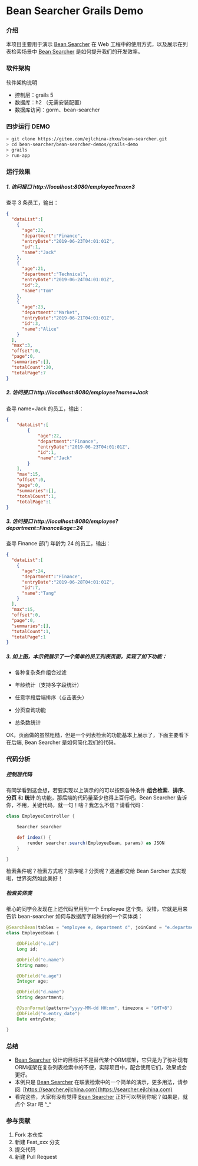 # Bean Searcher Grails Demo

### 介绍

本项目主要用于演示 [Bean Searcher](https://gitee.com/ejlchina-zhxu/bean-searcher) 在 Web 工程中的使用方式，以及展示在列表检索场景中 [Bean Searcher](https://gitee.com/ejlchina-zhxu/bean-searcher) 是如何提升我们的开发效率。

### 软件架构
软件架构说明

- 控制层：grails 5
- 数据库：h2 （无需安装配置）
- 数据库访问：gorm、bean-searcher

### 四步运行 DEMO

```bash
> git clone https://gitee.com/ejlchina-zhxu/bean-searcher.git
> cd bean-searcher/bean-searcher-demos/grails-demo
> grails
> run-app
```

### 运行效果

##### 1. 访问接口 http://localhost:8080/employee?max=3
查寻 3 条员工，输出：

```json
{
  "dataList":[
    {
      "age":22,
      "department":"Finance",
      "entryDate":"2019-06-23T04:01:01Z",
      "id":1,
      "name":"Jack"
    },
    {
      "age":21,
      "department":"Technical",
      "entryDate":"2019-06-24T04:01:01Z",
      "id":2,
      "name":"Tom"
    },
    {
      "age":23,
      "department":"Market",
      "entryDate":"2019-06-21T04:01:01Z",
      "id":3,
      "name":"Alice"
    }
  ],
  "max":3,
  "offset":0,
  "page":0,
  "summaries":[],
  "totalCount":20,
  "totalPage":7
}
```

##### 2. 访问接口 http://localhost:8080/employee?name=Jack

查寻 name=Jack 的员工，输出：

```json
{
    "dataList":[
        {
            "age":22,
            "department":"Finance",
            "entryDate":"2019-06-23T04:01:01Z",
            "id":1,
            "name":"Jack"
        }
    ],
    "max":15,
    "offset":0,
    "page":0,
    "summaries":[],
    "totalCount":1,
    "totalPage":1
}
```

##### 3. 访问接口 http://localhost:8080/employee?department=Finance&age=24

查寻 Finance 部门 年龄为 24 的员工，输出：

```json
{
  "dataList":[
    {
      "age":24,
      "department":"Finance",
      "entryDate":"2019-06-28T04:01:01Z",
      "id":7,
      "name":"Tang"
    }
  ],
  "max":15,
  "offset":0,
  "page":0,
  "summaries":[],
  "totalCount":1,
  "totalPage":1
}
```

##### 3. 如上图，本示例展示了一个简单的员工列表页面，实现了如下功能：

* 各种复杂条件组合过滤

* 年龄统计（支持多字段统计）

* 任意字段后端排序（点击表头）

* 分页查询功能

* 总条数统计

OK，页面做的虽然粗糙，但是一个列表检索的功能基本上展示了，下面主要看下在后端, Bean Searcher 是如何简化我们的代码。

### 代码分析

##### 控制层代码

有同学看到这会想，若要实现以上演示的的可以按照各种条件 **组合检索**、**排序**、**分页** 和 **统计** 的功能，那后端的代码量至少也得上百行吧。Bean Searcher 告诉你，不用，关键代码，就一句！啥？我怎么不信？请看代码：

```groovy
class EmployeeController {

    Searcher searcher

    def index() {
        render searcher.search(EmployeeBean, params) as JSON
    }

}
```

检索条件呢？检索方式呢？排序呢？分页呢？通通都交给 Bean Sarcher 去实现啦，世界突然如此美好！

##### 检索实体类

细心的同学会发现在上述代码里用到一个 Employee 这个类。没错，它就是用来告诉 bean-searcher 如何与数据库字段映射的一个实体类：

```java
@SearchBean(tables = "employee e, department d", joinCond = "e.department_id = d.id")
class EmployeeBean {

    @DbField("e.id")
    Long id;

    @DbField("e.name")
    String name;

    @DbField("e.age")
    Integer age;

    @DbField("d.name")
    String department;

    @JsonFormat(pattern="yyyy-MM-dd HH:mm", timezone = "GMT+8")
    @DbField("e.entry_date")
    Date entryDate;

}
```

### 总结

- [Bean Searcher](https://gitee.com/ejlchina-zhxu/bean-searcher) 设计的目标并不是替代某个ORM框架，它只是为了弥补现有ORM框架在复杂列表检索中的不便，实际项目中，配合使用它们，效果或会更好。
- 本例只是 [Bean Searcher](https://gitee.com/ejlchina-zhxu/bean-searcher) 在联表检索中的一个简单的演示，更多用法，请参阅: [https://searcher.ejlchina.com](https://searcher.ejlchina.com)
- 看完这些，大家有没有觉得 [Bean Searcher](https://gitee.com/ejlchina-zhxu/bean-searcher) 正好可以帮到你呢？如果是，就点个 Star 吧 ^_^

### 参与贡献

1. Fork 本仓库
2. 新建 Feat_xxx 分支
3. 提交代码
4. 新建 Pull Request
